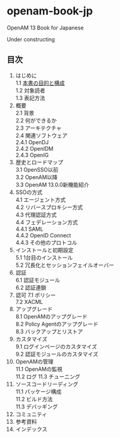# openam-book-jp
OpenAM 13 Book for Japanese

Under constructing

## 目次

1. はじめに  
 1.1 [本書の目的と構成](purpose_of_this_book.md)  
 1.2 対象読者   
 1.3 表記方法  
2. 概要  
 2.1 背景  
 2.2 何ができるか  
 2.3 アーキテクチャ  
 2.4 関連ソフトウェア  
 2.4.1 OpenDJ  
 2.4.2 OpenIDM  
 2.4.3 OpenIG  
3. 歴史とロードマップ  
 3.1 OpenSSO以前  
 3.2 OpenAM以降  
 3.3 OpenAM 13.0.0新機能紹介  
4. SSOの方式  
 4.1 エージェント方式  
 4.2 リバースプロキシー方式  
 4.3 代理認証方式  
 4.4 フェデレーション方式  
 4.4.1 SAML  
 4.4.2 OpenID Connect  
 4.4.3 その他のプロトコル  
5. インストールと初期設定  
 5.1 1台目のインストール  
 5.2 冗長化とセッションフェイルオーバー  
6. 認証  
 6.1 認証モジュール   
 6.2 認証連鎖   
7. 認可
 7.1 ポリシー   
 7.2 XACML   
8. アップグレード  
 8.1 OpenAMのアップグレード   
 8.2 Policy Agentのアップグレード   
 8.3 バックアップとリストア   
9. カスタマイズ  
 9.1 ログインページのカスタマイズ   
 9.2 認証モジュールのカスタマイズ  
10. OpenAMの管理  
 11.1 OpenAMの監視  
 11.2 ログ
 11.3 チューニング
11. ソースコードリーディング  
 11.1 パッケージ構成  
 11.2 ビルド方法  
 11.3 デバッギング  
12. コミュニティ
12. 参考資料
13. インデックス

